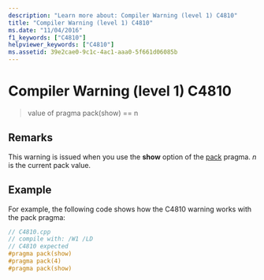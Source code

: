 ```yaml
---
description: "Learn more about: Compiler Warning (level 1) C4810"
title: "Compiler Warning (level 1) C4810"
ms.date: "11/04/2016"
f1_keywords: ["C4810"]
helpviewer_keywords: ["C4810"]
ms.assetid: 39e2cae0-9c1c-4ac1-aaa0-5f661d06085b
---
```

# Compiler Warning (level 1) C4810

> value of pragma pack(show) == n

## Remarks

This warning is issued when you use the **show** option of the [pack](../../preprocessor/pack.md) pragma. *n* is the current pack value.

## Example

For example, the following code shows how the C4810 warning works with the pack pragma:

```cpp
// C4810.cpp
// compile with: /W1 /LD
// C4810 expected
#pragma pack(show)
#pragma pack(4)
#pragma pack(show)
```
